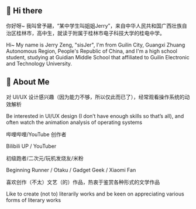## 👋 Hi there

你好呀~ 我叫曾予翮，“某中学生叫姐姐Jerry”，来自中华人民共和国广西壮族自治区桂林市，高中生，就读于附属于桂林市电子科技大学的桂电中学。

Hi~ My name is Jerry Zeng, "sisJer", I'm from Guilin City, Guangxi Zhuang Autonomous Region, People's Republic of China, and I'm a high school student, studying at Guidian Middle School that affiliated to Guilin Electronic and Technology University.


## 🧠 About Me

对 UI/UX 设计感兴趣（因为能力不够，所以仅此而已了），经常观看操作系统的动效解析

Be interested in UI/UX design (I don’t have enough skills so that’s all), and often watch the animation analysis of operating systems

哔哩哔哩/YouTube 创作者

Bilibili UP / YouTuber

初级跑者/二次元/玩机发烧友/米粉

Beginning Runner / Otaku / Gadget Geek / Xiaomi Fan

喜欢创作（不太）文艺（的）作品，热衷于鉴赏各种形式的文学作品

Like to create (not to) literarily works and be keen on appreciating various forms of literary works



